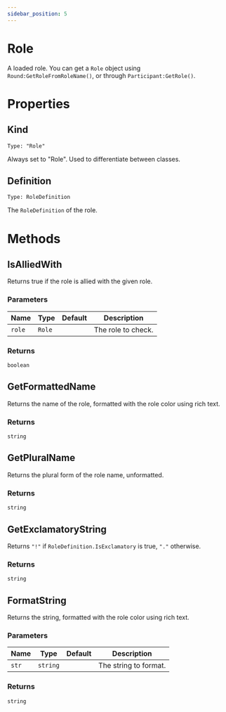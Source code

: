 ```yaml
---
sidebar_position: 5
---
```


# Role

A loaded role. You can get a `Role` object using `Round:GetRoleFromRoleName()`, or through `Participant:GetRole()`.

# Properties

## Kind

`Type: "Role"`

Always set to "Role". Used to differentiate between classes.

## Definition

`Type: RoleDefinition`

The `RoleDefinition` of the role.

# Methods

## IsAlliedWith

Returns true if the role is allied with the given role.

### Parameters

| Name | Type | Default | Description |
| --- | --- | --- | --- |
| `role` | `Role` |  | The role to check. |

### Returns

`boolean`

## GetFormattedName

Returns the name of the role, formatted with the role color using rich text.

### Returns

`string`

## GetPluralName

Returns the plural form of the role name, unformatted.

### Returns

`string`

## GetExclamatoryString

Returns `"!"` if `RoleDefinition.IsExclamatory` is true, `"."` otherwise.

### Returns

`string`

## FormatString

Returns the string, formatted with the role color using rich text.

### Parameters

| Name | Type | Default | Description |
| --- | --- | --- | --- |
| `str` | `string` |  | The string to format. |

### Returns

`string`